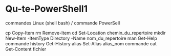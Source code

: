 # Qu-te-PowerShell1
commandes Linux (shell bash)  / commande PowerSell
                                                   
cp                              Copy-Item
rm                              Remove-Item
cd                              Set-Location chemin_du_repertoire
mkdir                           New-Item -ItemType Directory -Name nom_du_repertoire
man                             Get-Help commande
history                         Get-History
alias                           Set-Alias alias_nom commande 
cat                             Get-Content fichier
